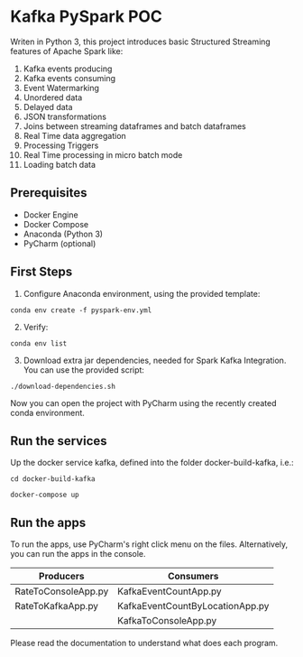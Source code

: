 # Kafka PySpark POC

Writen in Python 3, this project introduces basic Structured Streaming features of Apache Spark like:
1. Kafka events producing
1. Kafka events consuming
1. Event Watermarking
1. Unordered data
1. Delayed data 
1. JSON transformations
1. Joins between streaming dataframes and batch dataframes
1. Real Time data aggregation
1. Processing Triggers
1. Real Time processing in micro batch mode
1. Loading batch data

## Prerequisites

- Docker Engine
- Docker Compose
- Anaconda (Python 3)
- PyCharm (optional)

## First Steps

1. Configure Anaconda environment, using the provided template:

```conda env create -f pyspark-env.yml```

2. Verify:

```conda env list```

3. Download extra jar dependencies, needed for Spark Kafka Integration. You can use the provided script:

```./download-dependencies.sh```

Now you can open the project with PyCharm using the recently created conda environment.  

## Run the services

Up the docker service kafka, defined into the folder docker-build-kafka, i.e.:

```cd docker-build-kafka```

```docker-compose up```

## Run the apps

To run the apps, use PyCharm's right click menu on the files. Alternatively, you can run the apps in the console.

|Producers           |Consumers                        |
|---                 |---                              |
|RateToConsoleApp.py |KafkaEventCountApp.py            |
|RateToKafkaApp.py   |KafkaEventCountByLocationApp.py  |
|                    |KafkaToConsoleApp.py             |

Please read the documentation to understand what does each program.

